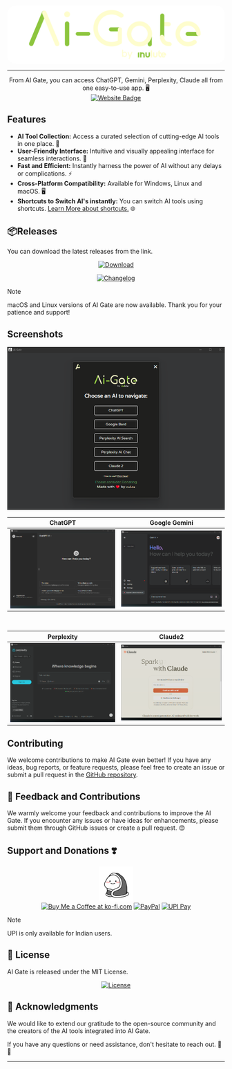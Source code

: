 <p align="center">
  <img src="./assets/icons/png/aigaten.svg" alt="AI Gate Logo" style="display: block; margin: auto; background-color: 0d1116; border-radius: 20px" />

</p>

---

<div align="center">
From AI Gate, you can access ChatGPT, Gemini, Perplexity, Claude all from one easy-to-use app. 🖥️

<div align="center">
  <a href="https://aigate.vercel.app">
    <img src="https://img.shields.io/badge/website-up-brightgreen?style=for-the-badge" alt="Website Badge">
   </a>
</div>

</div>

## Features

- **AI Tool Collection:** Access a curated selection of cutting-edge AI tools in one place. 🧰
- **User-Friendly Interface:** Intuitive and visually appealing interface for seamless interactions. 🎨
- **Fast and Efficient:** Instantly harness the power of AI without any delays or complications. ⚡
- **Cross-Platform Compatibility:** Available for Windows, Linux and macOS. 🖥️
- **Shortcuts to Switch AI's instantly:** You can switch AI tools using shortcuts. [Learn More about shortcuts.](https://aigate.inulute.com/instructions) 🌐

## 📦Releases

You can download the latest releases from the link.

<div align="center">

[![Download](https://img.shields.io/badge/Download-Ai%20Gate-brightgreen?style=for-the-badge)](https://www.pling.com/p/2068983/)

[![Changelog](https://img.shields.io/github/v/release/inulute/ai-gate?color=brightgreen&include_prereleases&label=Changelog&style=for-the-badge)](https://github.com/inulute/ai-gate/releases)

</div>

> [!NOTE]  
> macOS and Linux versions of AI Gate are now available. Thank you for your patience and support!


## Screenshots

![AI Gate App Screenshot](./assets/screenshots/aigate.png)



| ChatGPT                                       | Google Gemini                                  |
|:---------------------------------------------:|:--------------------------------------------:|
| <img src="./assets/screenshots/chatgpt.png" width="1000" alt="ChatGPT"/> | <img src="./assets/screenshots/gemini.png" width="1000" alt="Gemini"/> |
&nbsp;

| Perplexity                                    | Claude2                                       |
|:--------------------------------------------:|:--------------------------------------------:|
| <img src="./assets/screenshots/perplexity.png" width="1000" alt="Perplexity"/> | <img src="./assets/screenshots/claude.png" width="1000" alt="Claude2"/> |


## Contributing

We welcome contributions to make AI Gate even better! If you have any ideas, bug reports, or feature requests, please feel free to create an issue or submit a pull request in the [GitHub repository](https://github.com/inulute/ai-gate).

## 📢 Feedback and Contributions

We warmly welcome your feedback and contributions to improve the AI Gate. If you encounter any issues or have ideas for enhancements, please submit them through GitHub issues or create a pull request. 😊

## Support and Donations ❣️

<div align=center>
<img src="./assets/payment/dunno2.svg" alt="Dunno" width="80"/> 
      
</div>

  <div align="center">
    <a href="https://ko-fi.com/inulute">
        <img height='41' src='https://az743702.vo.msecnd.net/cdn/kofi3.png?v=0' alt='Buy Me a Coffee at ko-fi.com'></a>
  <a href="https://paypal.me/inulute"><img src="./assets/payment/paypal.svg" alt="PayPal" height="38" width="auto"></a>
  <a href="https://upi.inulute.com/">
      <img src="./assets/payment/upi.svg" alt="UPI Pay" height="38" width="auto">
  </a> <br>
</div>

> [!NOTE]  
> UPI is only available for Indian users.



## 📝 License

AI Gate is released under the MIT License.

<div align="center">

<a href="https://github.com/inulute/ai-gate/blob/main/LICENSE">
    <img src="https://img.shields.io/github/license/inulute/ai-gate?style=for-the-badge" alt="License">
  </a>

  </div>

## 🤝 Acknowledgments

We would like to extend our gratitude to the open-source community and the creators of the AI tools integrated into AI Gate.

If you have any questions or need assistance, don't hesitate to reach out. 🤖💡

---